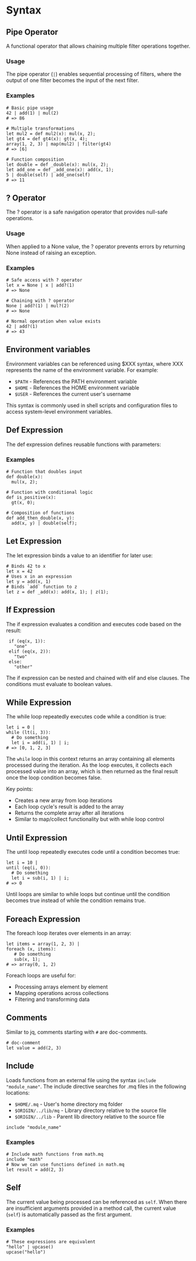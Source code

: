# Syntax

## Pipe Operator

A functional operator that allows chaining multiple filter operations together.

### Usage

The pipe operator (`|`) enables sequential processing of filters, where the output of one filter becomes the input of the next filter.

### Examples

```jq
# Basic pipe usage
42 | add(1) | mul(2)
# => 86

# Multiple transformations
let mul2 = def mul2(x): mul(x, 2);
let gt4 = def gt4(x): gt(x, 4);
array(1, 2, 3) | map(mul2) | filter(gt4)
# => [6]

# Function composition
let double = def _double(x): mul(x, 2);
let add_one = def _add_one(x): add(x, 1);
5 | double(self) | add_one(self)
# => 11
```

## ? Operator

The ? operator is a safe navigation operator that provides null-safe operations.

### Usage

When applied to a None value, the ? operator prevents errors by returning None instead of raising an exception.

### Examples

```jq
# Safe access with ? operator
let x = None | x | add?(1)
# => None

# Chaining with ? operator
None | add?(1) | mul?(2)
# => None

# Normal operation when value exists
42 | add?(1)
# => 43
```

## Environment variables

Environment variables can be referenced using $XXX syntax, where XXX represents the name of the environment variable. For example:

- `$PATH` - References the PATH environment variable
- `$HOME` - References the HOME environment variable
- `$USER` - References the current user's username

This syntax is commonly used in shell scripts and configuration files to access system-level environment variables.

## Def Expression

The def expression defines reusable functions with parameters:

### Examples

```jq
# Function that doubles input
def double(x):
  mul(x, 2);

# Function with conditional logic
def is_positive(x):
  gt(x, 0);

# Composition of functions
def add_then_double(x, y):
  add(x, y) | double(self);
```

## Let Expression

The let expression binds a value to an identifier for later use:

```jq
# Binds 42 to x
let x = 42
# Uses x in an expression
let y = add(x, 1)
# Binds `add` function to z
let z = def _add(x): add(x, 1); | z(1);
```

## If Expression

The if expression evaluates a condition and executes code based on the result:

```jq
 if (eq(x, 1)):
   "one"
 elif (eq(x, 2)):
   "two"
 else:
   "other"
```

The if expression can be nested and chained with elif and else clauses.
The conditions must evaluate to boolean values.

## While Expression

The while loop repeatedly executes code while a condition is true:

```jq
let i = 0 |
while (lt(i, 3)):
  # Do something
  let i = add(i, 1) | i;
# => [0, 1, 2, 3]
```

The `while` loop in this context returns an array containing all elements processed during the iteration. As the loop executes, it collects each processed value into an array, which is then returned as the final result once the loop condition becomes false.

Key points:

- Creates a new array from loop iterations
- Each loop cycle's result is added to the array
- Returns the complete array after all iterations
- Similar to map/collect functionality but with while loop control

## Until Expression

The until loop repeatedly executes code until a condition becomes true:

```jq
let i = 10 |
until (eq(i, 0)):
  # Do something
  let i = sub(i, 1) | i;
# => 0
```

Until loops are similar to while loops but continue until the condition becomes true
instead of while the condition remains true.

## Foreach Expression

The foreach loop iterates over elements in an array:

```jq
let items = array(1, 2, 3) |
foreach (x, items):
   # Do something
   sub(x, 1);
# => array(0, 1, 2)
```

Foreach loops are useful for:

- Processing arrays element by element
- Mapping operations across collections
- Filtering and transforming data

## Comments

Similar to jq, comments starting with `#` are doc-comments.

```jq
# doc-comment
let value = add(2, 3)
```

## Include

Loads functions from an external file using the syntax `include "module_name"`.
The include directive searches for .mq files in the following locations:

- `$HOME/.mq` - User's home directory mq folder
- `$ORIGIN/../lib/mq` - Library directory relative to the source file
- `$ORIGIN/../lib` - Parent lib directory relative to the source file

```jq
include "module_name"
```

### Examples

```jq
# Include math functions from math.mq
include "math"
# Now we can use functions defined in math.mq
let result = add(2, 3)
```

## Self

The current value being processed can be referenced as `self`. When there are insufficient arguments provided in a method call, the current value (`self`) is automatically passed as the first argument.

### Examples

```jq
# These expressions are equivalent
"hello" | upcase()
upcase("hello")
```
